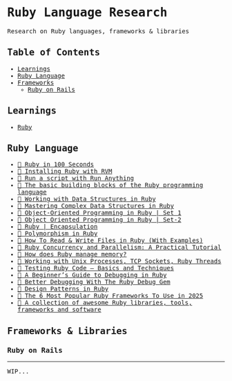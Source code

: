 <samp>

# Ruby Language Research

Research on Ruby languages, frameworks & libraries

## Table of Contents
* [Learnings](#learnings)
* [Ruby Language](#ruby-language)
* [Frameworks](#frameworks)
    * [Ruby on Rails](#ruby-on-rails)

## Learnings
* [Ruby](./languages/ruby)

## Ruby Language
* [🎥 Ruby in 100 Seconds](https://www.youtube.com/watch?v=UYm0kfnRTJk&ab_channel=Fireship)
* [📝 Installing Ruby with RVM](https://www.phusionpassenger.com/library/walkthroughs/deploy/ruby/ownserver/nginx/oss/install_language_runtime.html)
* [📝 Run a script with Run Anything](https://www.jetbrains.com/help/ruby/running-ruby-scripts.html#run_script_ra)
* [📝 The basic building blocks of the Ruby programming language](https://launchschool.com/books/ruby/read/basics)
* [📝 Working with Data Structures in Ruby](https://reintech.io/blog/working-with-data-structures-in-ruby)
* [📝 Mastering Complex Data Structures in Ruby](https://codesignal.com/learn/courses/mastering-complex-data-structures-in-ruby)
* [📝 Object-Oriented Programming in Ruby | Set 1](https://www.geeksforgeeks.org/object-oriented-programming-in-ruby-set-1)
* [📝 Object Oriented Programming in Ruby | Set-2](https://www.geeksforgeeks.org/object-oriented-programming-in-ruby-set-2)
* [📝 Ruby | Encapsulation](https://www.geeksforgeeks.org/ruby-encapsulation/)
* [📝 Polymorphism in Ruby](https://www.geeksforgeeks.org/polymorphism-in-ruby/)
* [📝 How To Read & Write Files in Ruby (With Examples)](https://www.rubyguides.com/2015/05/working-with-files-ruby/)
* [📝 Ruby Concurrency and Parallelism: A Practical Tutorial](https://www.toptal.com/ruby/ruby-concurrency-and-parallelism-a-practical-primer)
* [📝 How does Ruby manage memory?](https://blog.saeloun.com/2022/04/12/ruby-variable-width-allocation/)
* [📝 Working with Unix Processes, TCP Sockets, Ruby Threads](https://workingwithruby.com/)
* [📝 Testing Ruby Code — Basics and Techniques](https://medium.com/@AlexanderObregon/testing-ruby-code-basics-and-techniques-9e5b334fe12e)
* [📝 A Beginner’s Guide to Debugging in Ruby](https://medium.com/@claire_logan/a-beginners-guide-to-debugging-in-ruby-b8103d7ad35b)
* [🎥 Better Debugging With The Ruby Debug Gem](https://www.youtube.com/watch?v=2ZVBt5Yg8yk&ab_channel=GoRails)
* [📝 Design Patterns in Ruby](https://refactoring.guru/design-patterns/ruby)
* [📝 The 6 Most Popular Ruby Frameworks To Use in 2025](https://www.monocubed.com/blog/best-ruby-frameworks/)
* [📝 A collection of awesome Ruby libraries, tools, frameworks and software](https://github.com/markets/awesome-ruby)

## Frameworks & Libraries
### Ruby on Rails

***
WIP...

</samp>
